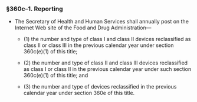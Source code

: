 ### §360c–1. Reporting
* The Secretary of Health and Human Services shall annually post on the Internet Web site of the Food and Drug Administration—

  * (1) the number and type of class I and class II devices reclassified as class II or class III in the previous calendar year under section 360c(e)(1) of this title;

  * (2) the number and type of class II and class III devices reclassified as class I or class II in the previous calendar year under such section 360c(e)(1) of this title; and

  * (3) the number and type of devices reclassified in the previous calendar year under section 360e of this title.
